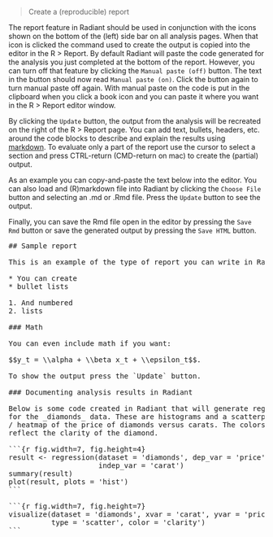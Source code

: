 > Create a (reproducible) report

The report feature in Radiant should be used in conjunction with the <i title='Report results' class='glyphicon glyphicon-book'></i> icons shown on the bottom of the (left) side bar on all analysis pages. When that icon is clicked the command used to create the output is copied into the editor in the R > Report. By default Radiant will paste the code generated for the analysis you just completed at the bottom of the report. However, you can turn off that feature by clicking the `Manual paste (off)` button. The text in the button should now read `Manual paste (on)`. Click the button again to turn manual paste off again. With manual paste on the code is put in the clipboard when you click a book icon and you can paste it where you want in the R > Report editor window.

By clicking the `Update` button, the output from the analysis will be recreated on the right of the R > Report page. You can add text, bullets, headers, etc. around the code blocks to describe and explain the results using <a href="http://rmarkdown.rstudio.com/authoring_pandoc_markdown.html" target="_blank">markdown</a>. To evaluate only a part of the report use the cursor to select a section and press CTRL-return (CMD-return on mac) to create the (partial) output.

As an example you can copy-and-paste the text below into the editor. You can also load and (R)markdown file into Radiant by clicking the `Choose File` button and selecting an .md or .Rmd file. Press the `Update` button to see the output.

Finally, you can save the Rmd file open in the editor by pressing the `Save Rmd` button or save the generated output by pressing the `Save HTML` button.

<pre>## Sample report

This is an example of the type of report you can write in Radiant.

* You can create
* bullet lists

1. And numbered
2. lists

### Math

You can even include math if you want:

$$y_t = \\alpha + \\beta x_t + \\epsilon_t$$.

To show the output press the `Update` button.

### Documenting analysis results in Radiant

Below is some code created in Radiant that will generate regression output
for the _diamonds_ data. These are histograms and a scatterplot
/ heatmap of the price of diamonds versus carats. The colors in the plot
reflect the clarity of the diamond.

```{r fig.width=7, fig.height=4}
result <- regression(dataset = 'diamonds', dep_var = 'price',
                     indep_var = 'carat')
summary(result)
plot(result, plots = 'hist')
```

```{r fig.width=7, fig.height=7}
visualize(dataset = 'diamonds', xvar = 'carat', yvar = 'price',
          type = 'scatter', color = 'clarity')
```
</pre>
